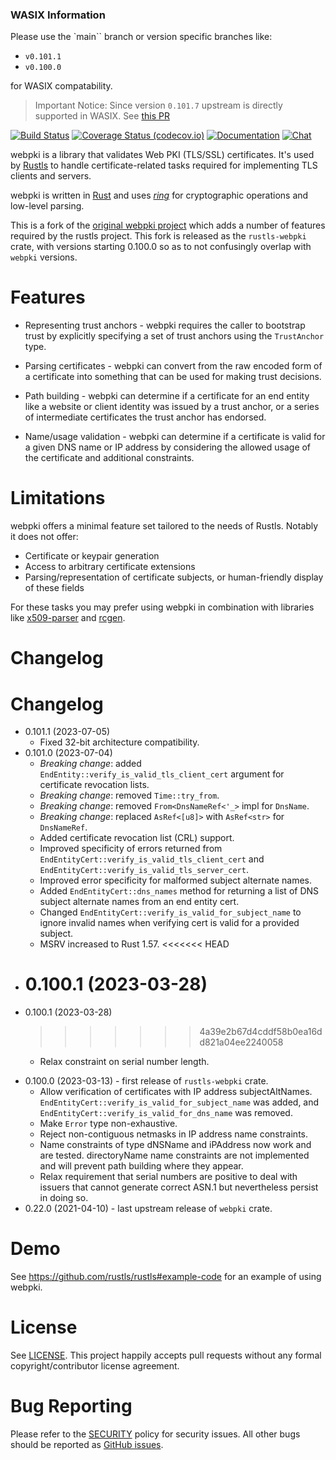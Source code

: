 ### WASIX Information

Please use the `main`` branch or version specific branches like:

- `v0.101.1`
- `v0.100.0`

for WASIX compatability.

> Important Notice: Since version `0.101.7` upstream is directly supported in WASIX. See [this PR](https://github.com/briansmith/ring/pull/1745)

[![Build Status](https://github.com/rustls/webpki/actions/workflows/ci.yml/badge.svg?branch=main)](https://github.com/rustls/webpki/actions/workflows/ci.yml?query=branch%3Amain)
[![Coverage Status (codecov.io)](https://codecov.io/gh/rustls/webpki/branch/main/graph/badge.svg)](https://codecov.io/gh/rustls/webpki/)
[![Documentation](https://docs.rs/rustls-webpki/badge.svg)](https://docs.rs/rustls-webpki/)
[![Chat](https://img.shields.io/discord/976380008299917365?logo=discord)](https://discord.gg/MCSB76RU96)

webpki is a library that validates Web PKI (TLS/SSL) certificates. It's
used by [Rustls](https://github.com/rustls/rustls) to handle certificate-related
tasks required for implementing TLS clients and servers.

webpki is written in [Rust](https://www.rust-lang.org/) and uses
[_ring_](https://github.com/briansmith/ring) for cryptographic operations and
low-level parsing.

This is a fork of the [original webpki project](https://github.com/briansmith/webpki)
which adds a number of features required by the rustls project. This fork is
released as the `rustls-webpki` crate, with versions starting 0.100.0 so as to
not confusingly overlap with `webpki` versions.

# Features

- Representing trust anchors - webpki requires the caller to bootstrap trust by
  explicitly specifying a set of trust anchors using the `TrustAnchor` type.

- Parsing certificates - webpki can convert from the raw encoded form of
  a certificate into something that can be used for making trust decisions.

- Path building - webpki can determine if a certificate for an end entity like
  a website or client identity was issued by a trust anchor, or a series of
  intermediate certificates the trust anchor has endorsed.

- Name/usage validation - webpki can determine if a certificate is valid for
  a given DNS name or IP address by considering the allowed usage of the
  certificate and additional constraints.

# Limitations

webpki offers a minimal feature set tailored to the needs of Rustls. Notably it
does not offer:

- Certificate or keypair generation
- Access to arbitrary certificate extensions
- Parsing/representation of certificate subjects, or human-friendly display of
  these fields

For these tasks you may prefer using webpki in combination with libraries like
[x509-parser](https://github.com/rusticata/x509-parser) and
[rcgen](https://github.com/est31/rcgen).

# Changelog

# Changelog

- 0.101.1 (2023-07-05)
  - Fixed 32-bit architecture compatibility.
- 0.101.0 (2023-07-04)
  - _Breaking change_: added `EndEntity::verify_is_valid_tls_client_cert`
    argument for certificate revocation lists.
  - _Breaking change_: removed `Time::try_from`.
  - _Breaking change_: removed `From<DnsNameRef<'_>` impl for `DnsName`.
  - _Breaking change_: replaced `AsRef<[u8]>` with `AsRef<str>` for `DnsNameRef`.
  - Added certificate revocation list (CRL) support.
  - Improved specificity of errors returned from
    `EndEntityCert::verify_is_valid_tls_client_cert` and
    `EndEntityCert::verify_is_valid_tls_server_cert`.
  - Improved error specificity for malformed subject alternate names.
  - Added `EndEntityCert::dns_names` method for returning a list of DNS subject
    alternate names from an end entity cert.
  - Changed `EndEntityCert::verify_is_valid_for_subject_name` to ignore invalid
    names when verifying cert is valid for a provided subject.
  - MSRV increased to Rust 1.57.
    <<<<<<< HEAD

* # 0.100.1 (2023-03-28)

- 0.100.1 (2023-03-28)
  > > > > > > > 4a39e2b67d4cddf58b0ea16dd821a04ee2240058
  - Relax constraint on serial number length.

* 0.100.0 (2023-03-13) - first release of `rustls-webpki` crate.
  - Allow verification of certificates with IP address subjectAltNames.
    `EndEntityCert::verify_is_valid_for_subject_name` was added, and
    `EndEntityCert::verify_is_valid_for_dns_name` was removed.
  - Make `Error` type non-exhaustive.
  - Reject non-contiguous netmasks in IP address name constraints.
  - Name constraints of type dNSName and iPAddress now work and are tested.
    directoryName name constraints are not implemented and will prevent
    path building where they appear.
  - Relax requirement that serial numbers are positive to deal with issuers
    that cannot generate correct ASN.1 but nevertheless persist in doing so.
* 0.22.0 (2021-04-10) - last upstream release of `webpki` crate.

# Demo

See https://github.com/rustls/rustls#example-code for an example of using
webpki.

# License

See [LICENSE](LICENSE). This project happily accepts pull requests without any
formal copyright/contributor license agreement.

# Bug Reporting

Please refer to the [SECURITY](SECURITY.md) policy for security issues. All
other bugs should be reported as [GitHub issues](https://github.com/rustls/webpki/issues/new).
